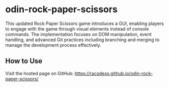 # odin-rock-paper-scissors

This updated Rock Paper Scissors game introduces a GUI, enabling players to engage with the game through visual elements instead of console commands. The implementation focuses on DOM manipulation, event handling, and advanced Git practices including branching and merging to manage the development process effectively.

## How to Use
Visit the hosted page on GitHub: https://racodess.github.io/odin-rock-paper-scissors/
